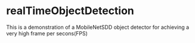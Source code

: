 # realTimeObjectDetection
This is a demonstration of a MobileNetSDD object detector for achieving a very high frame per secons(FPS)

